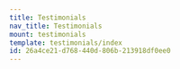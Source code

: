 ```yaml
---
title: Testimonials
nav_title: Testimonials
mount: testimonials
template: testimonials/index
id: 26a4ce21-d768-440d-806b-213918df0ee0
---
```


